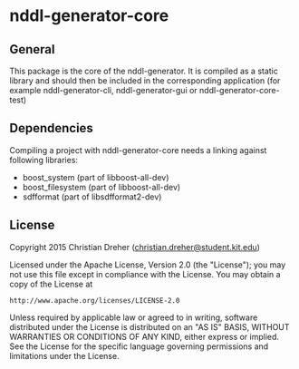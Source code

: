 # nddl-generator-core

## General

This package is the core of the nddl-generator. It is compiled as a static library and should then be included in the corresponding application (for example nddl-generator-cli, nddl-generator-gui or nddl-generator-core-test)

## Dependencies

Compiling a project with nddl-generator-core needs a linking against following libraries:
 * boost_system (part of libboost-all-dev)
 * boost_filesystem (part of libboost-all-dev)
 * sdfformat (part of libsdfformat2-dev)
 
## License

Copyright 2015 Christian Dreher (christian.dreher@student.kit.edu)

Licensed under the Apache License, Version 2.0 (the "License");
you may not use this file except in compliance with the License.
You may obtain a copy of the License at

	http://www.apache.org/licenses/LICENSE-2.0

Unless required by applicable law or agreed to in writing, software
distributed under the License is distributed on an "AS IS" BASIS,
WITHOUT WARRANTIES OR CONDITIONS OF ANY KIND, either express or implied.
See the License for the specific language governing permissions and
limitations under the License.